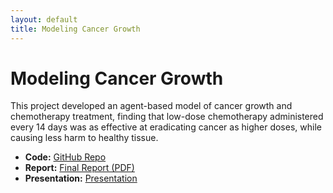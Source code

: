 ```yaml
---
layout: default
title: Modeling Cancer Growth
---
```


# Modeling Cancer Growth

This project developed an agent-based model of cancer growth and chemotherapy treatment, finding that low-dose chemotherapy administered every 14 days was as effective at eradicating cancer as higher doses, while causing less harm to healthy tissue.
- **Code:** [GitHub Repo](https://github.com/dsatt30/Modeling-Cancer-Growth-With-Agent-Based-Models)
- **Report:** [Final Report (PDF)](https://github.com/dsatt30/Modeling-Cancer-Growth-With-Agent-Based-Models/blob/main/report.pdf)
- **Presentation:** [Presentation](https://github.com/dsatt30/Modeling-Cancer-Growth-With-Agent-Based-Models/blob/main/sldies.pdf)


